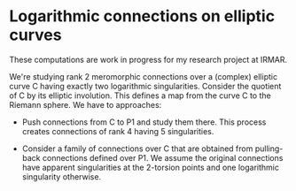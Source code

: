 # Logarithmic connections on elliptic curves

These computations are work in progress for my research project at IRMAR.

We're studying rank 2 meromorphic connections over a (complex) elliptic curve C having exactly two logarithmic singularities. Consider the quotient of C by its elliptic involution. This defines a map from the curve C to the Riemann sphere. We have to approaches:

* Push connections from C to P1 and study them there. This process creates connections of rank 4 having 5 singularities.

* Consider a family of connections over C that are obtained from pulling-back connections defined over P1. We assume the original connections have apparent singularities at the 2-torsion points and one logarithmic singularity otherwise.

